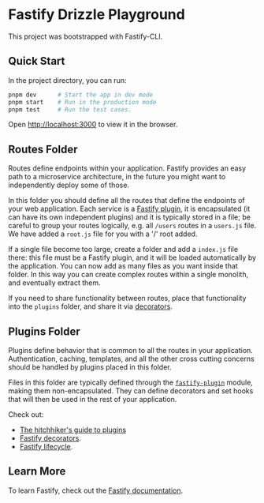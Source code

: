 # Fastify Drizzle Playground

This project was bootstrapped with Fastify-CLI.

## Quick Start

In the project directory, you can run:

```sh
pnpm dev      # Start the app in dev mode
pnpm start    # Run in the production mode
pnpm test     # Run the test cases.
```

Open [http://localhost:3000](http://localhost:3000) to view it in the browser.

## Routes Folder

Routes define endpoints within your application. Fastify provides an
easy path to a microservice architecture, in the future you might want
to independently deploy some of those.

In this folder you should define all the routes that define the endpoints
of your web application. Each service is a [Fastify plugin](https://www.fastify.io/docs/latest/Reference/Plugins/), it is
encapsulated (it can have its own independent plugins) and it is
typically stored in a file; be careful to group your routes logically,
e.g. all `/users` routes in a `users.js` file. We have added
a `root.js` file for you with a '/' root added.

If a single file become too large, create a folder and add a `index.js` file there:
this file must be a Fastify plugin, and it will be loaded automatically
by the application. You can now add as many files as you want inside that folder.
In this way you can create complex routes within a single monolith,
and eventually extract them.

If you need to share functionality between routes, place that
functionality into the `plugins` folder, and share it via
[decorators](https://www.fastify.io/docs/latest/Reference/Decorators/).

## Plugins Folder

Plugins define behavior that is common to all the routes in your
application. Authentication, caching, templates, and all the other cross
cutting concerns should be handled by plugins placed in this folder.

Files in this folder are typically defined through the
[`fastify-plugin`](https://github.com/fastify/fastify-plugin) module,
making them non-encapsulated. They can define decorators and set hooks
that will then be used in the rest of your application.

Check out:

- [The hitchhiker's guide to plugins](https://www.fastify.io/docs/latest/Guides/Plugins-Guide/)
- [Fastify decorators](https://www.fastify.io/docs/latest/Reference/Decorators/).
- [Fastify lifecycle](https://www.fastify.io/docs/latest/Reference/Lifecycle/).

## Learn More

To learn Fastify, check out the [Fastify documentation](https://www.fastify.io/docs/latest/).
